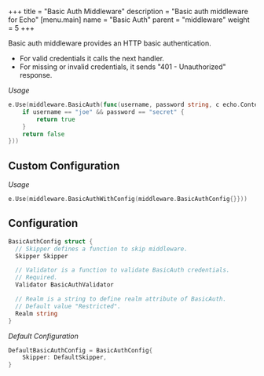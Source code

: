 +++
title = "Basic Auth Middleware"
description = "Basic auth middleware for Echo"
[menu.main]
  name = "Basic Auth"
  parent = "middleware"
  weight = 5
+++

Basic auth middleware provides an HTTP basic authentication.

- For valid credentials it calls the next handler.
- For missing or invalid credentials, it sends "401 - Unauthorized" response.

*Usage*

```go
e.Use(middleware.BasicAuth(func(username, password string, c echo.Context) bool {
	if username == "joe" && password == "secret" {
		return true
	}
	return false
}))
```

## Custom Configuration

*Usage*

```go
e.Use(middleware.BasicAuthWithConfig(middleware.BasicAuthConfig{}}))
```

## Configuration

```go
BasicAuthConfig struct {
  // Skipper defines a function to skip middleware.
  Skipper Skipper

  // Validator is a function to validate BasicAuth credentials.
  // Required.
  Validator BasicAuthValidator

  // Realm is a string to define realm attribute of BasicAuth.
  // Default value "Restricted".
  Realm string
}
```

*Default Configuration*

```go
DefaultBasicAuthConfig = BasicAuthConfig{
	Skipper: DefaultSkipper,
}
```
